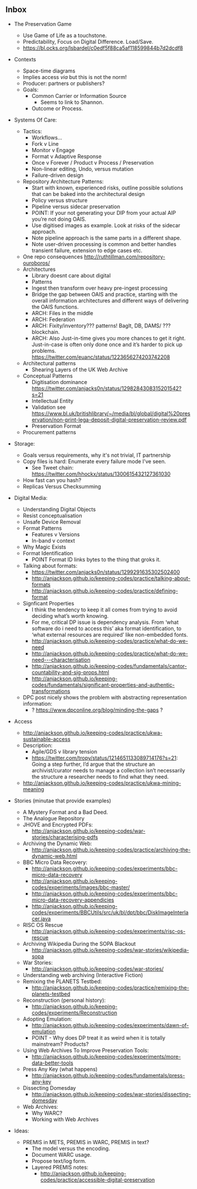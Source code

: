 Inbox
-----

- The Preservation Game
  - Use Game of Life as a touchstone.
  - Predictability, Focus on Digital Difference. Load/Save.
  - https://bl.ocks.org/lsbardel/c0edf5f88ca5af118599844b7d2dcdf8
- Contexts
  - Space-time diagrams
  - Implies access _via_ but this is not the norm!
  - Producer: partners or publishers?
  - Goals: 
    - Common Carrier or Information Source
      - Seems to link to Shannon.
    - Outcome or Process.
- Systems Of Care:
  - Tactics:
    - Workflows...
    - Fork v Line
    - Monitor v Engage
    - Format v Adaptive Response
    - Once v Forever / Product v Process / Preservation
    - Non-linear editing, Undo, versus mutation
    - Failure-driven design
  - Repository Architecture Patterns:
    - Start with known, experienced risks, outline possible solutions that can be baked into the architectural design 
    - Policy versus structure
    - Pipeline versus sidecar preservation
    - POINT: If your not generating your DIP from your actual AIP you’re not doing OAIS.
    - Use digitised images as example. Look at risks of the sidecar approach. 
    - Note pipeline approach is the same parts in a different shape.
    - Note user-driven processing is common and better handles transient failure, extension to edge cases etc.
  - One repo consequences http://ruthtillman.com/repository-ouroboros/
  - Architectures
    - Library doesnt care about digital
    - Patterns
    - Ingest then transform over heavy pre-ingest processing
    - Bridge the gap between OAIS and practice, starting with the overall information architectures and different ways of delivering the OAIS functions.
    - ARCH: Files in the middle 
    - ARCH: Federation
    - ARCH: Fixity/inventory??? patterns! BagIt, DB, DAMS/ ??? blockchain.
    - ARCH: Also Just-in-time gives you more chances to get it right. Just-in-case is often only done once and it’s harder to pick up problems. https://twitter.com/euanc/status/1223656274203742208
  - Architectural patterns
    - Shearing Layers of the UK Web Archive
  - Conceptual Patterns
    - Digitisation dominance https://twitter.com/anjacks0n/status/1298284308315201542?s=21
    - Intellectual Entity 
    - Validation see https://www.bl.uk/britishlibrary/~/media/bl/global/digital%20preservation/non-print-lega-deposit-digital-preservation-review.pdf
    - Preservation Format
  - Procurement patterns
- Storage:
  - Goals versus requirements, why it's not trivial, IT partnership
  - Copy files is hard: Enumerate every failure mode I've seen.
    - See Tweet chain: https://twitter.com/hhockx/status/1300615432127361030
  - How fast can you hash?
  - Replicas Versus Checksumming
- Digital Media:
  - Understanding Digital Objects
  - Resist conceptualisation
  - Unsafe Device Removal
  - Format Patterns
    - Features v Versions
    - In-band v context
  - Why Magic Exists
  - Format Identification
    - POINT Format ID links bytes to the thing that groks it.
  - Talking about formats:
    - https://twitter.com/anjacks0n/status/1299291635302502400
    - http://anjackson.github.io/keeping-codes/practice/talking-about-formats
    - http://anjackson.github.io/keeping-codes/practice/defining-format
  - Signficant Properties
    - I think the tendency to keep it all comes from trying to avoid deciding what’s worth knowing. 
    - For me, critical DP issue is dependency analysis. From ‘what software do i need to access this’ aka format identification, to ‘what external resources are required’ like non-embedded fonts.
    - http://anjackson.github.io/keeping-codes/practice/what-do-we-need
    - http://anjackson.github.io/keeping-codes/practice/what-do-we-need---characterisation
    - http://anjackson.github.io/keeping-codes/fundamentals/cantor-countability-and-sig-props.html
    - http://anjackson.github.io/keeping-codes/fundamentals/significant-properties-and-authentic-transformations
  - DPC post nicely shows the problem with abstracting representation information:
    - ? https://www.dpconline.org/blog/minding-the-gaps ?
- Access
  - http://anjackson.github.io/keeping-codes/practice/ukwa-sustainable-access
  - Description:
    - Agile/GDS v library tension 
    - https://twitter.com/tropy/status/1214651133089714176?s=21: ‪Going a step further, I’d argue that the structure an archivist/curator needs to manage a collection isn’t necessarily the structure a researcher needs to find what they need.‬
  - http://anjackson.github.io/keeping-codes/practice/ukwa-mining-meaning




- Stories (minutae that provide examples)
  - A Mystery Format and a Bad Deed.
  - The Analogue Repository
  - JHOVE and Encrypted PDFs:
    - http://anjackson.github.io/keeping-codes/war-stories/characterising-pdfs
  - Archiving the Dynamic Web:
    - http://anjackson.github.io/keeping-codes/practice/archiving-the-dynamic-web.html
  - BBC Micro Data Recovery:
    - http://anjackson.github.io/keeping-codes/experiments/bbc-micro-data-recovery
    - http://anjackson.github.io/keeping-codes/experiments/images/bbc-master/
    - http://anjackson.github.io/keeping-codes/experiments/bbc-micro-data-recovery-appendicies
    - http://anjackson.github.io/keeping-codes/experiments/BBCUtils/src/uk/bl/dpt/bbc/DiskImageInterlacer.java
  - RISC OS Rescue
    - http://anjackson.github.io/keeping-codes/experiments/risc-os-rescue
  - Archiving Wikipedia During the SOPA Blackout
    - http://anjackson.github.io/keeping-codes/war-stories/wikipedia-sopa
  - War Stories:
    - http://anjackson.github.io/keeping-codes/war-stories/
  - Understanding web archiving (Interactive Fiction)
  - Remixing the PLANETS Testbed:
    - http://anjackson.github.io/keeping-codes/practice/remixing-the-planets-testbed
  - Reconstruction (personal history):
    - http://anjackson.github.io/keeping-codes/experiments/Reconstruction
  - Adopting Emulation:
    - http://anjackson.github.io/keeping-codes/experiments/dawn-of-emulation
    - POINT - Why does DP treat it as weird when it is totally mainstream? Products?
  - Using Web Archives To Improve Preservation Tools:
    - http://anjackson.github.io/keeping-codes/experiments/more-data-better-tools
  - Press Any Key (what happens)
    - http://anjackson.github.io/keeping-codes/fundamentals/press-any-key
  - Dissecting Domesday
    - http://anjackson.github.io/keeping-codes/war-stories/dissecting-domesday
  - Web Archives:
    - Why WARC?
    - Working with Web Archives

- Ideas:
  - PREMIS in METS, PREMIS in WARC, PREMIS in text?
    - The model versus the encoding.
    - Document WARC usage.
    - Propose text/log form.
    - Layered PREMIS notes:
      - http://anjackson.github.io/keeping-codes/practice/accessible-digital-preservation




